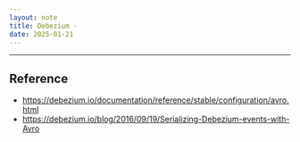 ```yaml
---
layout: note
title: Debezium - 
date: 2025-01-21
---
```





---

## Reference

- <https://debezium.io/documentation/reference/stable/configuration/avro.html>
- <https://debezium.io/blog/2016/09/19/Serializing-Debezium-events-with-Avro>
